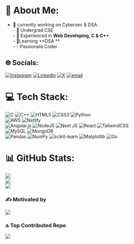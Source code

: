 # 💫 About Me:
- 🔭 currently working on Cybersec & DSA<br>- 📗 Undergrad CSE<br>- 📙 Experienced in **Web Developing, C & C++**<br>- 📕Learning **DSA **<br>- ✨Passionate Coder 


## 🌐 Socials:
[![Instagram](https://img.shields.io/badge/Instagram-%23E4405F.svg?logo=Instagram&logoColor=white)](https://instagram.com/t) [![LinkedIn](https://img.shields.io/badge/LinkedIn-%230077B5.svg?logo=linkedin&logoColor=white)](https://linkedin.com/in/tirth1356) [![X](https://img.shields.io/badge/X-black.svg?logo=X&logoColor=white)](https://x.com/tirth1356) [![email](https://img.shields.io/badge/Email-D14836?logo=gmail&logoColor=white)](mailto:tirthpatel1356@gmail.com) 

# 💻 Tech Stack:
![C](https://img.shields.io/badge/c-%2300599C.svg?style=flat&logo=c&logoColor=white) ![C++](https://img.shields.io/badge/c++-%2300599C.svg?style=flat&logo=c%2B%2B&logoColor=white) ![HTML5](https://img.shields.io/badge/html5-%23E34F26.svg?style=flat&logo=html5&logoColor=white) ![CSS3](https://img.shields.io/badge/css3-%231572B6.svg?style=flat&logo=css3&logoColor=white) ![Python](https://img.shields.io/badge/python-3670A0?style=flat&logo=python&logoColor=ffdd54) 
<br>
![AWS](https://img.shields.io/badge/AWS-%23FF9900.svg?style=flat&logo=amazon-aws&logoColor=white) ![Netlify](https://img.shields.io/badge/netlify-%23000000.svg?style=flat&logo=netlify&logoColor=#00C7B7) 
<br>
![Angular.js](https://img.shields.io/badge/angular.js-%23E23237.svg?style=flat&logo=angularjs&logoColor=white) ![NodeJS](https://img.shields.io/badge/node.js-6DA55F?style=flat&logo=node.js&logoColor=white) ![Next JS](https://img.shields.io/badge/Next-black?style=flat&logo=next.js&logoColor=white) ![React](https://img.shields.io/badge/react-%2320232a.svg?style=flat&logo=react&logoColor=%2361DAFB) ![TailwindCSS](https://img.shields.io/badge/tailwindcss-%2338B2AC.svg?style=flat&logo=tailwind-css&logoColor=white)
<br>
![MySQL](https://img.shields.io/badge/mysql-4479A1.svg?style=flat&logo=mysql&logoColor=white) ![MongoDB](https://img.shields.io/badge/MongoDB-%234ea94b.svg?style=flat&logo=mongodb&logoColor=white)
<br>
![Pandas](https://img.shields.io/badge/pandas-%23150458.svg?style=flat&logo=pandas&logoColor=white) ![NumPy](https://img.shields.io/badge/numpy-%23013243.svg?style=flat&logo=numpy&logoColor=white) ![scikit-learn](https://img.shields.io/badge/scikit--learn-%23F7931E.svg?style=flat&logo=scikit-learn&logoColor=white) ![Matplotlib](https://img.shields.io/badge/Matplotlib-%23ffffff.svg?style=flat&logo=Matplotlib&logoColor=black) ![Go](https://img.shields.io/badge/go-%2300ADD8.svg?style=flat&logo=go&logoColor=white) 
# 📊 GitHub Stats:
![](https://github-readme-stats.vercel.app/api?username=tirthpatel1356&theme=nightowl&hide_border=true&include_all_commits=true&count_private=false)<br/>
![](https://nirzak-streak-stats.vercel.app/?user=tirthpatel1356&theme=nightowl&hide_border=true)<br/>
![](https://github-readme-stats.vercel.app/api/top-langs/?username=tirthpatel1356&theme=nightowl&hide_border=true&include_all_commits=true&count_private=false&layout=compact)

### ✍️ Motivated by
![](https://quotes-github-readme.vercel.app/api?type=horizontal&theme=radical)

### 🔝 Top Contributed Repo
![](https://github-contributor-stats.vercel.app/api?username=tirthpatel1356&limit=5&theme=dark&combine_all_yearly_contributions=true)

<!-- Proudly created with GPRM ( https://gprm.itsvg.in ) -->
